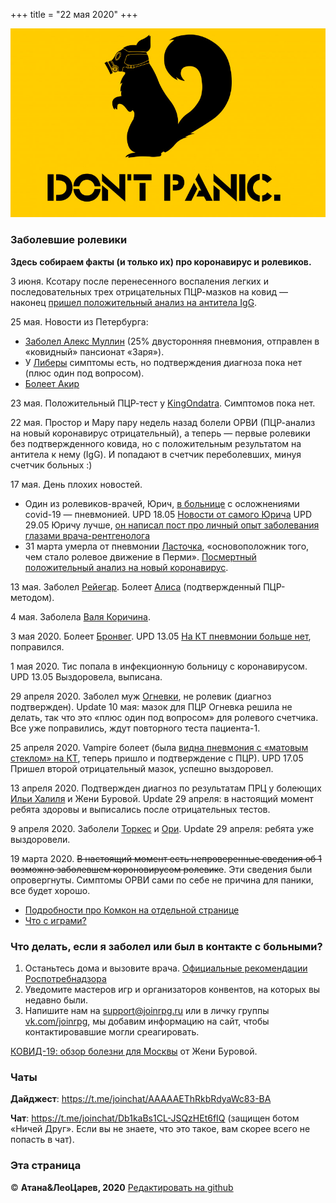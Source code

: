 +++
title = "22 мая 2020"
+++

![DO NOT PANIC](do-not-panic-skuns-protivogaz.jpg)

### Заболевшие ролевики

**Здесь собираем факты (и только их) про коронавирус и ролевиков.**

3 июня. Ксотару после перенесенного воспаления легких и последовательных трех отрицательных ПЦР-мазков на ковид — наконец [пришел положительный анализ на антитела IgG](https://t.me/c/1274242365/66964). 

25 мая. Новости из Петербурга:

* [Заболел Алекс Муллин](https://t.me/c/1274242365/64721) (25% двусторонняя пневмония, отправлен в  «ковидный» пансионат «Заря»).
* У [Либеры](https://vk.com/wall759538_6251?reply=6273&thread=6271) симптомы есть, но подтверждения диагноза пока нет (плюс один под вопросом).
* [Болеет Акир](https://vk.com/wall19060011_17375)

23 мая. Положительный ПЦР-тест у [KingOndatra](https://mobile.twitter.com/King_Ondatra/status/1263777267332919296). Симптомов пока нет.

22 мая. Простор и Мару пару недель назад болели ОРВИ (ПЦР-анализ на новый коронавирус отрицательный), а теперь — первые ролевики без подтвержденного ковида, но с положительным результатом на антитела к нему (IgG). И попадают в счетчик переболевших, минуя счетчик больных :)

17 мая. День плохих новостей. 

* Один из ролевиков-врачей, Юрич, [в больнице](https://www.facebook.com/anna.abramenkova.98/posts/3075466069205449) с осложнениями сovid-19 — пневмонией. UPD 18.05 [Новости от самого Юрича](https://www.facebook.com/tihmyanov/posts/2972871472780650) UPD 29.05 Юричу лучше, [он написал пост про личный опыт заболевания глазами врача-рентгенолога](https://zabzamok.livejournal.com/380370.html)
* 31 марта умерла от пневмонии [Ласточка](https://vk.com/wall-188350311_2613), «основоположник того, чем стало ролевое движение в Перми». [Посмертный положительный анализ на новый коронавирус](https://vk.com/wall730795_5145).

13 мая. Заболел [Рейегар](https://vk.com/wall8056731_2719).
Болеет [Алиса](https://vk.com/wall50940468_19073) (подтвержденный ПЦР-методом).

4 мая. Заболела [Валя Коричина](https://www.facebook.com/1507445974/posts/10217286340779690/?d=n).

3 мая 2020. Болеет [Бронвег](https://vk.com/wall982602_6555). UPD 13.05 [На КТ пневмонии больше нет](https://vk.com/wall982602_6799), поправился.

1 мая 2020. Тис попала в инфекционную больницу с коронавирусом. UPD 13.05 Выздоровела, выписана.

29 апреля 2020. Заболел муж [Огневки](https://vk.com/wall48987_3469), не ролевик (диагноз подтвержден). Update 10 мая: мазок для ПЦР Огневка решила не делать, так что это «плюс один под вопросом» для ролевого счетчика. Все уже поправились, ждут повторного теста пациента-1.

25 апреля 2020. Vampire болеет (была [видна пневмония с «матовым стеклом» на КТ](https://t.me/c/1274242365/53387), теперь пришло и подтверждение с ПЦР). UPD 17.05 Пришел второй отрицательный мазок, успешно выздоровел. 

13 апреля 2020. Подтвержден диагноз по результатам ПРЦ у болеющих [Ильи Халиля](https://vk.com/wall4329581_1117) и Жени Буровой. Update 29 апреля: в настоящий момент ребята здоровы и выписались после отрицательных тестов.

9 апреля 2020. Заболели [Торкес](https://www.facebook.com/anna.torkes/posts/2956225221080970) и [Ори](https://vk.com/wall3409833_4143). Update 29 апреля: ребята уже выздоровели. 
 
19 марта 2020. ~~В настоящий момент есть непроверенные сведения об 1 возможно заболевшем короновирусом ролевике~~. Эти сведения были опровергнуты. Симптомы ОРВИ сами по себе не причина для паники, все будет хорошо.
 
 - [Подробности про Комкон на отдельной странице](comcon)
 - [Что с играми?](cancel-games)

### Что делать, если я заболел или был в контакте с больными?

1. Останьтесь дома и вызовите врача. [Официальные рекомендации Роспотребнадзора](https://rospotrebnadzor.ru/about/info/news_time/news_details.php?ELEMENT_ID=13566)
2. Уведомите мастеров игр и организаторов конвентов, на которых вы недавно были.
3. Напишите нам на <support@joinrpg.ru> или в личку группы [vk.com/joinrpg](https://vk.com/joinrpg), мы добавим информацию на сайт, чтобы контактировавшие могли среагировать.

[КОВИД-19: обзор болезни для Москвы](https://docs.google.com/document/d/1L_1G5dqcFpvQk0ZKDQB2zZ_b4LpF-ddaU6DeM6AhHeI/edit) от Жени Буровой.

### Чаты

**Дайджест**: <https://t.me/joinchat/AAAAAEThRkbRdyaWc83-BA>

**Чат**: <https://t.me/joinchat/Db1kaBs1CL-JSQzHEt6fIQ> (защищен ботом «Ничей Друг». Если вы не знаете, что это такое, вам скорее всего не попасть в чат).

### Эта страница

© **Атана&ЛеоЦарев, 2020**
[Редактировать на github](https://github.com/leotsarev/corona-comcon/blob/master/content/_index.md)
